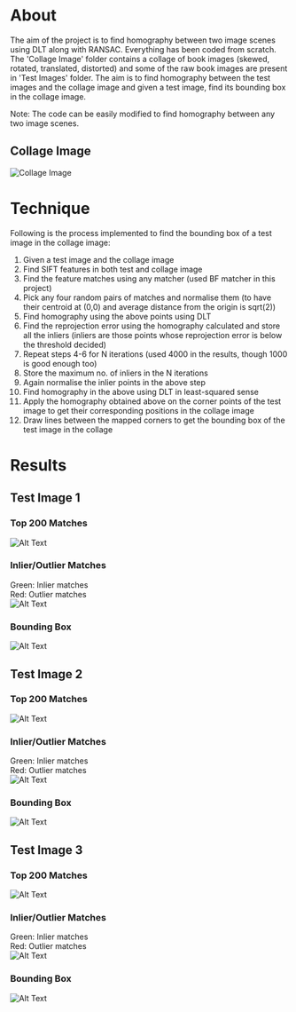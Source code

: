 # About
The aim of the project is to find homography between two image scenes using DLT along with RANSAC. Everything has been coded from scratch. The 'Collage Image' folder contains a collage of book images (skewed, rotated, translated, distorted) and some of the raw book images are present in 'Test Images' folder. The aim is to find homography between the test images and the collage image and given a test image, find its bounding box in the collage image.  <br/>

Note: The code can be easily modified to find homography between any two image scenes.  <br/>

## Collage Image
![Collage Image](https://github.com/adityajain07/Homography_DLT_RANSAC/blob/master/Collage%20Image/collage_image.jpg)


# Technique
Following is the process implemented to find the bounding box of a test image in the collage image:
1. Given a test image and the collage image
1. Find SIFT features in both test and collage image
1. Find the feature matches using any matcher (used BF matcher in this project)
1. Pick any four random pairs of matches and normalise them (to have their centroid at (0,0) and average distance from the origin is sqrt(2))
1. Find homography using the above points using DLT
1. Find the reprojection error using the homography calculated and store all the inliers (inliers are those points whose reprojection error is below the threshold decided)
1. Repeat steps 4-6 for N iterations (used 4000 in the results, though 1000 is good enough too)
1. Store the maximum no. of inliers in the N iterations
1. Again normalise the inlier points in the above step
1. Find homography in the above using DLT in least-squared sense
1. Apply the homography obtained above on the corner points of the test image to get their corresponding positions in the collage image
1. Draw lines between the mapped corners to get the bounding box of the test image in the collage


# Results
## Test Image 1
### Top 200 Matches
![Alt Text](https://github.com/adityajain07/Homography_DLT_RANSAC/blob/master/Matches/Matched_Keypoints_test1.jpg)

### Inlier/Outlier Matches
Green: Inlier matches  <br/>
Red: Outlier matches  <br/>
![Alt Text](https://github.com/adityajain07/Homography_DLT_RANSAC/blob/master/Inliers_Outliers/Inliers_Outliers_test1.jpg)

### Bounding Box
![Alt Text](https://github.com/adityajain07/Homography_DLT_RANSAC/blob/master/BoundingBox-Images/BoundingBoxBook.jpg)




## Test Image 2
### Top 200 Matches
![Alt Text](https://github.com/adityajain07/Homography_DLT_RANSAC/blob/master/Matches/Matched_Keypoints_test2.jpg)

### Inlier/Outlier Matches
Green: Inlier matches  <br/>
Red: Outlier matches  <br/>
![Alt Text](https://github.com/adityajain07/Homography_DLT_RANSAC/blob/master/Inliers_Outliers/Inliers_Outliers_test2.jpg)

### Bounding Box
![Alt Text](https://github.com/adityajain07/Homography_DLT_RANSAC/blob/master/BoundingBox-Images/BoundingBoxBook-Test2.jpg)




## Test Image 3
### Top 200 Matches
![Alt Text](https://github.com/adityajain07/Homography_DLT_RANSAC/blob/master/Matches/Matched_Keypoints_test3.jpg)

### Inlier/Outlier Matches
Green: Inlier matches  <br/>
Red: Outlier matches  <br/>
![Alt Text](https://github.com/adityajain07/Homography_DLT_RANSAC/blob/master/Inliers_Outliers/Inliers_Outliers_test3.jpg)

### Bounding Box
![Alt Text](https://github.com/adityajain07/Homography_DLT_RANSAC/blob/master/BoundingBox-Images/BoundingBoxBook-Test3.jpg)
